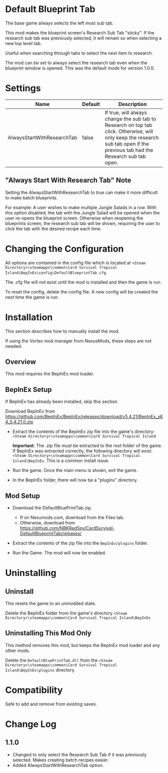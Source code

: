 # Default Blueprint Tab
The base game always selects the left most sub tab.

This mod makes the blueprint screen's Research Sub Tab "sticky".  If the research sub tab was previously selected, it will remain so when selecting a new top level tab.

Useful when searching through tabs to select the next item to research.

The mod can be set to always select the research tab even when the blueprint window is opened.  This was the default mode for version 1.0.0.

# Settings 
|Name|Default|Description|
|--|--|--|
|AlwaysStartWithResearchTab|false|If true, will always change the sub tab to Research on top tab click.  Otherwise, will only keep the research sub tab open if the previous tab had the Research sub tab open.|

## "Always Start With Research Tab" Note
Setting the AlwaysStartWithResearchTab to true can make it more difficult to make batch blueprints.  

For example: A user wishes to make multiple Jungle Salads in a row.  With this option disabled, the tab with the Jungle Salad will be opened when the user re-opens the blueprint screen.  Otherwise when reopening the blueprints screen, the research sub tab will be shown, requiring the user to click the tab with the desired recipe each time.

# Changing the Configuration
All options are contained in the config file which is located at ```<Steam Directory>\steamapps\common\Card Survival Tropical Island\BepInEx\config\DefaultBlueprintTab.cfg```.

The .cfg file will not exist until the mod is installed and then the game is run.

To reset the config, delete the config file.  A new config will be created the next time the game is run.

# Installation 
This section describes how to manually install the mod.

If using the Vortex mod manager from NexusMods, these steps are not needed.  

## Overview
This mod requires the BepInEx mod loader.

## BepInEx Setup
If BepInEx has already been installed, skip this section.

Download BepInEx from https://github.com/BepInEx/BepInEx/releases/download/v5.4.21/BepInEx_x64_5.4.21.0.zip

* Extract the contents of the BepInEx zip file into the game's directory:
```<Steam Directory>\steamapps\common\Card Survival Tropical Island```

    __Important__:  The .zip file *must* be extracted to the root folder of the game.  If BepInEx was extracted correctly, the following directory will exist: ```<Steam Directory>\steamapps\common\Card Survival Tropical Island\BepInEx```.  This is a common install issue.

* Run the game.  Once the main menu is shown, exit the game.
    
* In the BepInEx folder, there will now be a "plugins" directory.

## Mod Setup
* Download the DefaultBluePrintTab.zip.  
    * If on Nexumods.com, download from the Files tab.
    * Otherwise, download from https://github.com/NBKRedSpy/CardSurvival-DefaultBlueprintTab/releases/

* Extract the contents of the zip file into the ```BepInEx/plugins``` folder.

* Run the Game.  The mod will now be enabled.

# Uninstalling

## Uninstall
This resets the game to an unmodded state.

Delete the BepInEx folder from the game's directory
```<Steam Directory>\steamapps\common\Card Survival Tropical Island\BepInEx```

## Uninstalling This Mod Only

This method removes this mod, but keeps the BepInEx mod loader and any other mods.

Delete the ```DefaultBluePrintTab.dll``` from the ```<Steam Directory>\steamapps\common\Card Survival Tropical Island\BepInEx\plugins``` directory.
# Compatibility
Safe to add and remove from existing saves.

# Change Log

## 1.1.0
* Changed to only select the Research Sub Tab if it was previously selected.  Makes creating batch recipes easier.
* Added AlwaysStartWithResearchTab option.